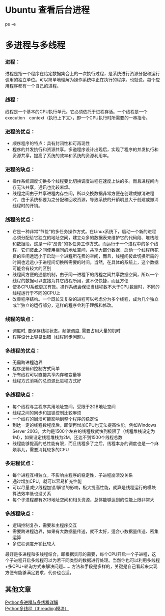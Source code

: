 # Ubuntu 查看后台进程
ps -e

# 多进程与多线程
### 进程：
进程是指一个程序在给定数据集合上的一次执行过程，是系统进行资源分配和运行调用的独立单位。可以简单地理解为操作系统中正在执行的程序。也就说，每个应用程序都有一个自己的进程。

### 线程：
线程是一个基本的CPU执行单元。它必须依托于进程存活。一个线程是一个execution　context（执行上下文），即一个CPU执行时所需要的一串指令。

### 进程的优点：
- 顺序程序的特点：具有封闭性和可再现性
- 程序的并发执行和资源共享。多道程序设计出现后，实现了程序的并发执行和资源共享，提高了系统的效率和系统的资源利用率。

### 进程的缺点：
- 操作系统调度切换多个线程要比切换调度进程在速度上快的多。而且进程间内存无法共享，通讯也比较麻烦。
- 线程之间由于共享进程内存空间，所以交换数据非常方便在创建或撤消进程时，由于系统都要为之分配和回收资源，导致系统的开销明显大于创建或撤消线程时的开销。
   
 
### 线程的优点：
- 它是一种非常"节俭"的多任务操作方式。在Linux系统下，启动一个新的进程必须分配给它独立的地址空间，建立众多的数据表来维护它的代码段、堆栈段和数据段，这是一种"昂贵"的多任务工作方式。而运行于一个进程中的多个线程，它们彼此之间使用相同的地址空间，共享大部分数据，启动一个线程所花费的空间远远小于启动一个进程所花费的空间，而且，线程间彼此切换所需的时间也远远小于进程间切换所需要的时间。当然，在具体的系统上，这个数据可能会有较大的区别
- 线程间方便的通信机制，由于同一进程下的线程之间共享数据空间，所以一个线程的数据可以直接为其它线程所用，这不仅快捷，而且方便
- 使多CPU系统更加有效。操作系统会保证当线程数不大于CPU数目时，不同的线程运行于不同的CPU上
- 改善程序结构。一个既长又复杂的进程可以考虑分为多个线程，成为几个独立或半独立的运行部分，这样的程序会利于理解和修改。

### 线程的缺点：
- 调度时, 要保存线程状态，频繁调度, 需要占用大量的机时
- 程序设计上容易出错（线程同步问题）。

### 多线程的优点：
- 无需跨进程边界 
- 程序逻辑和控制方式简单 
- 所有线程可以直接共享内存和变量等 
- 线程方式消耗的总资源比进程方式好 

### 多线程缺点：
- 每个线程与主程序共用地址空间，受限于2GB地址空间 
- 线程之间的同步和加锁控制比较麻烦 
- 一个线程的崩溃可能影响到整个程序的稳定性 
- 到达一定的线程数程度后，即使再增加CPU也无法提高性能，例如Windows Server 2003，大约是1500个左右的线程数就快到极限了（线程堆栈设定为1M），如果设定线程堆栈为2M，还达不到1500个线程总数 
- 线程能够提高的总性能有限，而且线程多了之后，线程本身的调度也是一个麻烦事儿，需要消耗较多的CPU 
 
### 多进程优点：
- 每个进程互相独立，不影响主程序的稳定性，子进程崩溃没关系
- 通过增加CPU，就可以容易扩充性能
- 可以尽量减少线程加锁/解锁的影响，极大提高性能，就算是线程运行的模块算法效率低也没关系
- 每个子进程都有2GB地址空间和相关资源，总体能够达到的性能上限非常大

### 多线程缺点：
- 逻辑控制复杂，需要和主程序交互 
- 需要跨进程边界，如果有大数据量传送，就不太好，适合小数据量传送、密集运算 
- 多进程调度开销比较大 

最好是多进程和多线程结合，即根据实际的需要，每个CPU开启一个子进程，这个子进程开启多线程可以为若干同类型的数据进行处理。当然你也可以利用多线程+多CPU+轮询方式来解决问题……
方法和手段是多样的，关键是自己看起来实现方便有能够满足要求，代价也合适。

## 其他文章
[Python多进程与多线程详解](http://www.qingpingshan.com/jb/python/330874.html)  
[Python多线程（threading模块）](https://www.bbsmax.com/A/GBJrYNxEz0/)  
